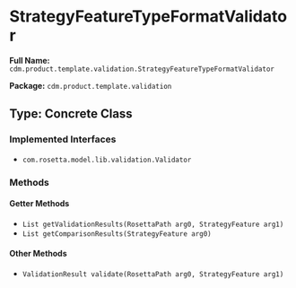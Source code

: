 # StrategyFeatureTypeFormatValidator

**Full Name:** `cdm.product.template.validation.StrategyFeatureTypeFormatValidator`

**Package:** `cdm.product.template.validation`

## Type: Concrete Class

### Implemented Interfaces

- `com.rosetta.model.lib.validation.Validator`

### Methods

#### Getter Methods

- `List getValidationResults(RosettaPath arg0, StrategyFeature arg1)`
- `List getComparisonResults(StrategyFeature arg0)`

#### Other Methods

- `ValidationResult validate(RosettaPath arg0, StrategyFeature arg1)`

